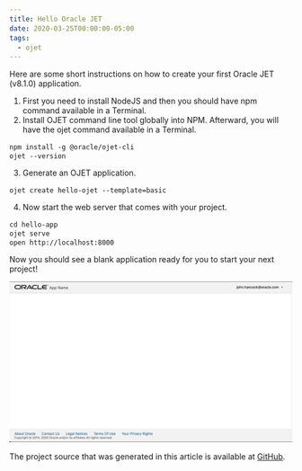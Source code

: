 ```yaml
---
title: Hello Oracle JET
date: 2020-03-25T00:00:00-05:00
tags:
  - ojet
---
```


Here are some short instructions on how to create your first Oracle JET (v8.1.0) application.

1. First you need to install NodeJS and then you should have npm command available in a Terminal.
2. Install OJET command line tool globally into NPM. Afterward, you will have the ojet command available in a Terminal.

```
npm install -g @oracle/ojet-cli
ojet --version
```

3. Generate an OJET application.

```
ojet create hello-ojet --template=basic
```

4. Now start the web server that comes with your project.

```
cd hello-app
ojet serve
open http://localhost:8000
```

Now you should see a blank application ready for you to start your next project!

![](/images/posts/2020/ojet-starter.png)

The project source that was generated in this article is available at [GitHub](https://github.com/zemian/hello-ojet/tree/demo-basic-template).
